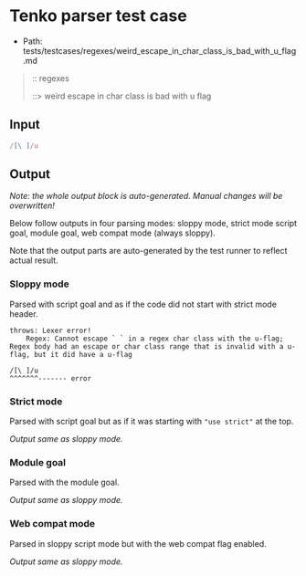 # Tenko parser test case

- Path: tests/testcases/regexes/weird_escape_in_char_class_is_bad_with_u_flag.md

> :: regexes
>
> ::> weird escape in char class is bad with u flag

## Input


`````js
/[\ ]/u
`````

## Output

_Note: the whole output block is auto-generated. Manual changes will be overwritten!_

Below follow outputs in four parsing modes: sloppy mode, strict mode script goal, module goal, web compat mode (always sloppy).

Note that the output parts are auto-generated by the test runner to reflect actual result.

### Sloppy mode

Parsed with script goal and as if the code did not start with strict mode header.

`````
throws: Lexer error!
    Regex: Cannot escape ` ` in a regex char class with the u-flag; Regex body had an escape or char class range that is invalid with a u-flag, but it did have a u-flag

/[\ ]/u
^^^^^^^------- error
`````

### Strict mode

Parsed with script goal but as if it was starting with `"use strict"` at the top.

_Output same as sloppy mode._

### Module goal

Parsed with the module goal.

_Output same as sloppy mode._

### Web compat mode

Parsed in sloppy script mode but with the web compat flag enabled.

_Output same as sloppy mode._
